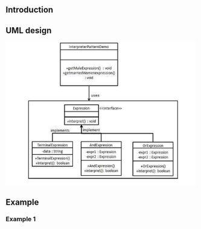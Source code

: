 ## Introduction ##


## UML design ##
<img src="interpreter.png" />

## Example ##
### Example 1 ###
